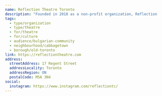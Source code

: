 ```yaml
---
name: Reflection Theatre Toronto
description: "Founded in 2018 as a non-profit organization, Reflection Theatre is the Bulgarian theatre in Toronto. The theatre creates living, contemporary, professional theatre focused on classical and contemporary Bulgarian dramaturgy. A major priority is preserving and popularizing Bulgarian culture and creativity, defending the uniqueness of the Bulgarian language, and engaging the younger generation of Bulgarians born in Canada."
tags:
  - type/organization
  - type/theatre
  - for/theatre
  - for/culture
  - audience/bulgarian-community
  - neighbourhood/cabbagetown
  - borough/old-toronto
link: https://reflectiontheatre.com
address:
  streetAddress: 17 Regent Street
  addressLocality: Toronto
  addressRegion: ON
  postalCode: M5A 3N4
social:
  instagram: https://www.instagram.com/reflectiontc/
---
```


